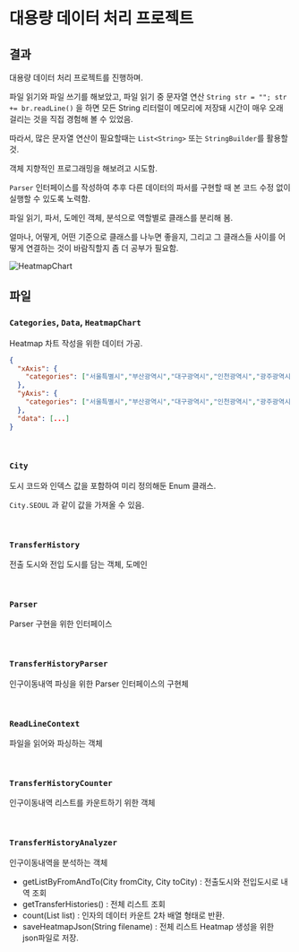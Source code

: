 # 대용량 데이터 처리 프로젝트

## 결과

대용량 데이터 처리 프로젝트를 진행하며.

파일 읽기와 파일 쓰기를 해보았고, 파일 읽기 중 문자열 연산 `String str = ""; str += br.readLine()` 을 하면 모든 String 리터럴이 메모리에 저장돼 시간이 매우 오래 걸리는 것을 직접 경험해 볼 수 있었음.

따라서, 많은 문자열 연산이 필요할때는 `List<String>` 또는 `StringBuilder`를 활용할 것.

객체 지향적인 프로그래밍을 해보려고 시도함.

`Parser` 인터페이스를 작성하여 추후 다른 데이터의 파서를 구현할 때 본 코드 수정 없이 실행할 수 있도록 노력함.

파일 읽기, 파서, 도메인 객체, 분석으로 역할별로 클래스를 분리해 봄.

얼마나, 어떻게, 어떤 기준으로 클래스를 나누면 좋을지, 그리고 그 클래스들 사이를 어떻게 연결하는 것이 바람직할지 좀 더 공부가 필요함.

![HeatmapChart](https://github.com/menuhwang/LikeLion/blob/main/src/practice/java_221007/bigdata_project_refactor/heatmapChart.png)

## 파일

### `Categories`, `Data`, `HeatmapChart`

Heatmap 차트 작성을 위한 데이터 가공.
```json
{
  "xAxis": {
    "categories": ["서울특별시","부산광역시","대구광역시","인천광역시","광주광역시","대전광역시","울산광역시","세종특별자치시","경기도","강원도","충청북도","충청남도","전라북도","전라남도","경상북도","경상남도","제주특별자치도"]
  },
  "yAxis": {
    "categories": ["서울특별시","부산광역시","대구광역시","인천광역시","광주광역시","대전광역시","울산광역시","세종특별자치시","경기도","강원도","충청북도","충청남도","전라북도","전라남도","경상북도","경상남도","제주특별자치도"]
  },
  "data": [...]
}
```

<br>

### `City`

도시 코드와 인덱스 값을 포함하여 미리 정의해둔 Enum 클래스.

`City.SEOUL` 과 같이 값을 가져올 수 있음.

<br>

### `TransferHistory`

전출 도시와 전입 도시를 담는 객체, 도메인

<br>

### `Parser`

Parser 구현을 위한 인터페이스

<br>

### `TransferHistoryParser`

인구이동내역 파싱을 위한 Parser 인터페이스의 구현체

<br>

### `ReadLineContext`

파일을 읽어와 파싱하는 객체

<br>

### `TransferHistoryCounter`

인구이동내역 리스트를 카운트하기 위한 객체

<br>

### `TransferHistoryAnalyzer`

인구이동내역을 분석하는 객체

+ getListByFromAndTo(City fromCity, City toCity) : 전출도시와 전입도시로 내역 조회
+ getTransferHistories() : 전체 리스트 조회
+ count(List<TransferHistory> list) : 인자의 데이터 카운트 2차 배열 형태로 반환.
+ saveHeatmapJson(String filename) : 전체 리스트 Heatmap 생성을 위한 json파일로 저장.

<br>


